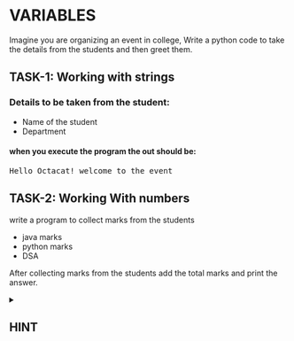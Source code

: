 # VARIABLES

Imagine you are organizing an event in college, Write a python code to take the details from the students and then greet them.

## TASK-1: Working with strings

### Details to be taken from the student:
- Name of the student
- Department


#### when you execute the program the out should be:
<pre>
Hello Octacat! welcome to the event
</pre>

## TASK-2: Working With numbers

write a program to collect marks from the students
- java marks
- python marks
- DSA

After collecting marks from the students add the total marks and print the answer.

<details>
 <summary><h2>HINT</h2></summary>
 
 To capture information from the user, you'll use the `input()`
 </details>
